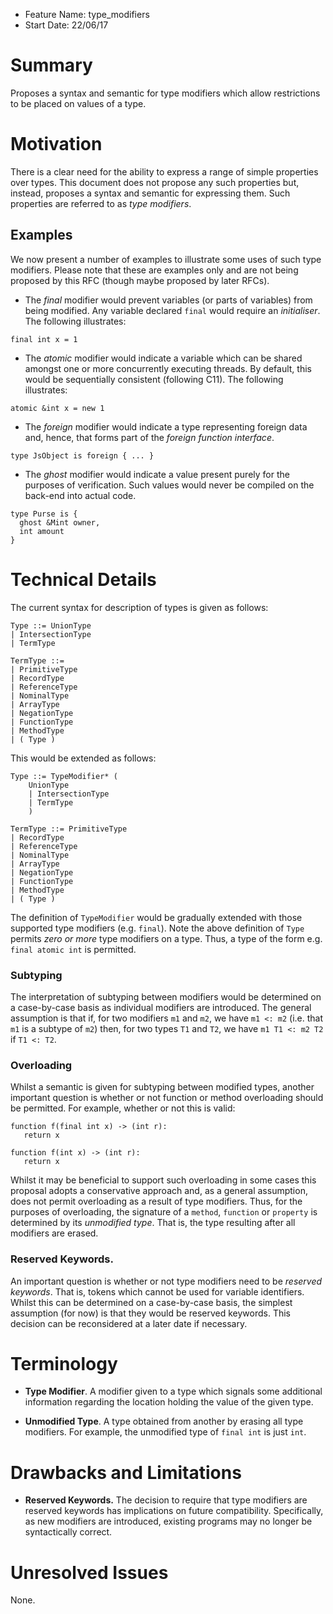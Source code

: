 - Feature Name: type_modifiers
- Start Date: 22/06/17

# Summary

Proposes a syntax and semantic for type modifiers which allow
restrictions to be placed on values of a type.

# Motivation

There is a clear need for the ability to express a range of simple
properties over types.  This document does not propose any such
properties but, instead, proposes a syntax and semantic for expressing
them.  Such properties are referred to as _type modifiers_.

## Examples

We now present a number of examples to illustrate some uses of such
type modifiers.  Please note that these are examples only and are not
being proposed by this RFC (though maybe proposed by later RFCs).

* The _final_ modifier would prevent variables (or parts of variables)
from being modified.  Any variable declared `final` would require an
_initialiser_.  The following illustrates:

```
final int x = 1
```

* The _atomic_ modifier would indicate a variable which can be shared
amongst one or more concurrently executing threads.  By default, this
would be sequentially consistent (following C11).  The following illustrates:

```
atomic &int x = new 1
```

* The _foreign_ modifier would indicate a type representing foreign
  data and, hence, that forms part of the _foreign function
  interface_.

```
type JsObject is foreign { ... }
```

* The _ghost_ modifier would indicate a value present purely for the
  purposes of verification.  Such values would never be compiled on
  the back-end into actual code.

```
type Purse is {
  ghost &Mint owner,
  int amount
}
```


# Technical Details

The current syntax for description of types is given as follows:

```
Type ::= UnionType
| IntersectionType
| TermType

TermType ::=
| PrimitiveType
| RecordType
| ReferenceType
| NominalType
| ArrayType
| NegationType
| FunctionType
| MethodType
| ( Type )
```

This would be extended as follows:

```
Type ::= TypeModifier* (
	UnionType
	| IntersectionType
	| TermType
	)

TermType ::= PrimitiveType
| RecordType
| ReferenceType
| NominalType
| ArrayType
| NegationType
| FunctionType
| MethodType
| ( Type )
```

The definition of `TypeModifier` would be gradually extended with
those supported type modifiers (e.g. `final`).  Note the above
definition of `Type` permits _zero or more_ type modifiers on a type.
Thus, a type of the form e.g. `final atomic int` is permitted.

### Subtyping

The interpretation of subtyping between modifiers would be determined
on a case-by-case basis as individual modifiers are introduced.  The
general assumption is that if, for two modifiers `m1` and `m2`, we
have `m1 <: m2` (i.e. that `m1` is a subtype of `m2`) then, for two
types `T1` and `T2`, we have `m1 T1 <: m2 T2` if `T1 <: T2`.

### Overloading

Whilst a semantic is given for subtyping between modified types,
another important question is whether or not function or method
overloading should be permitted.  For example, whether or not this is
valid:

```
function f(final int x) -> (int r):
   return x

function f(int x) -> (int r):
   return x
```

Whilst it may be beneficial to support such overloading in some cases
this proposal adopts a conservative approach and, as a general
assumption, does not permit overloading as a result of type modifiers.
Thus, for the purposes of overloading, the signature of a `method`,
`function` or `property` is determined by its _unmodified type_.  That
is, the type resulting after all modifiers are erased.

### Reserved Keywords.

An important question is whether or not type modifiers need to be
_reserved keywords_.  That is, tokens which cannot be used for
variable identifiers.  Whilst this can be determined on a case-by-case
basis, the simplest assumption (for now) is that they would be
reserved keywords.  This decision can be reconsidered at a later date
if necessary.

# Terminology

* **Type Modifier**.  A modifier given to a type which signals some
  additional information regarding the location holding the value of
  the given type.

* **Unmodified Type**.  A type obtained from another by erasing all
  type modifiers.  For example, the unmodified type of `final int` is
  just `int`.

# Drawbacks and Limitations

* **Reserved Keywords.** The decision to require that type modifiers
  are reserved keywords has implications on future compatibility.
  Specifically, as new modifiers are introduced, existing programs may
  no longer be syntactically correct.

# Unresolved Issues

None.
